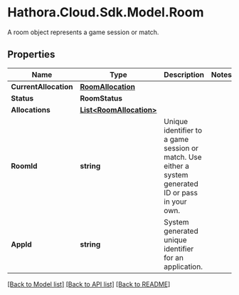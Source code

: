 # Hathora.Cloud.Sdk.Model.Room
A room object represents a game session or match.

## Properties

Name | Type | Description | Notes
------------ | ------------- | ------------- | -------------
**CurrentAllocation** | [**RoomAllocation**](RoomAllocation.md) |  | 
**Status** | **RoomStatus** |  | 
**Allocations** | [**List&lt;RoomAllocation&gt;**](RoomAllocation.md) |  | 
**RoomId** | **string** | Unique identifier to a game session or match. Use either a system generated ID or pass in your own. | 
**AppId** | **string** | System generated unique identifier for an application. | 

[[Back to Model list]](../README.md#documentation-for-models) [[Back to API list]](../README.md#documentation-for-api-endpoints) [[Back to README]](../README.md)

